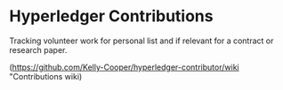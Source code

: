 # Hyperledger Contributions

Tracking volunteer work for personal list and if relevant for a contract or research paper.

(https://github.com/Kelly-Cooper/hyperledger-contributor/wiki "Contributions wiki)


